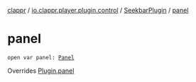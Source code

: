 [clappr](../../index.md) / [io.clappr.player.plugin.control](../index.md) / [SeekbarPlugin](index.md) / [panel](./panel.md)

# panel

`open var panel: `[`Panel`](../-media-control/-plugin/-panel/index.md)

Overrides [Plugin.panel](../-media-control/-plugin/panel.md)


